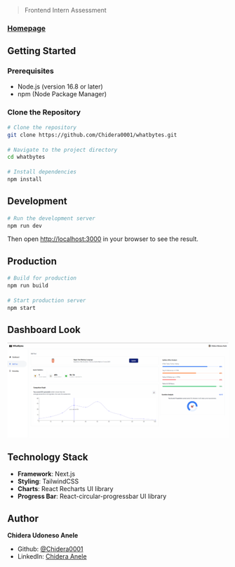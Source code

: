 > Frontend Intern Assessment

### [Homepage]()

## Getting Started

### Prerequisites
- Node.js (version 16.8 or later)
- npm (Node Package Manager)

### Clone the Repository

```bash
# Clone the repository
git clone https://github.com/Chidera0001/whatbytes.git

# Navigate to the project directory
cd whatbytes

# Install dependencies
npm install
```

## Development

```bash
# Run the development server
npm run dev
```

Then open [http://localhost:3000](http://localhost:3000) in your browser to see the result.

## Production

```bash
# Build for production
npm run build

# Start production server
npm start
```

## Dashboard Look
<p>
  <img src='public/images/Dashboard.png' alt='dashboard image'/>
</p>

## Technology Stack
- **Framework**: Next.js
- **Styling**: TailwindCSS
- **Charts**: React Recharts UI library
- **Progress Bar**: React-circular-progressbar UI library

## Author

**Chidera Udoneso Anele**

* Github: [@Chidera0001](https://github.com/Chidera0001)
* LinkedIn: [Chidera Anele](https://www.linkedin.com/in/chidera-anele/)